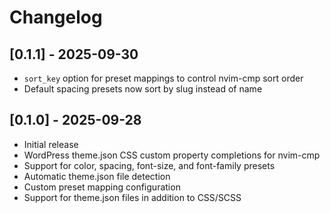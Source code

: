 # Changelog

## [0.1.1] - 2025-09-30

- `sort_key` option for preset mappings to control nvim-cmp sort order
- Default spacing presets now sort by slug instead of name

## [0.1.0] - 2025-09-28

- Initial release
- WordPress theme.json CSS custom property completions for nvim-cmp
- Support for color, spacing, font-size, and font-family presets
- Automatic theme.json file detection
- Custom preset mapping configuration
- Support for theme.json files in addition to CSS/SCSS

